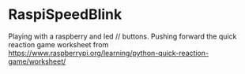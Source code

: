 # RaspiSpeedBlink
Playing with a raspberry and led // buttons. Pushing forward the quick reaction game worksheet from https://www.raspberrypi.org/learning/python-quick-reaction-game/worksheet/

